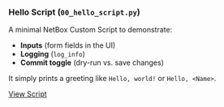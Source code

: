 ### **Hello Script (`00_hello_script.py`)**

A minimal NetBox Custom Script to demonstrate:

- **Inputs** (form fields in the UI)  
- **Logging** (`log_info`)  
- **Commit toggle** (dry-run vs. save changes)  

It simply prints a greeting like `Hello, world!` or `Hello, <Name>`.

[View Script](../scripts/00_hello_script.py)
